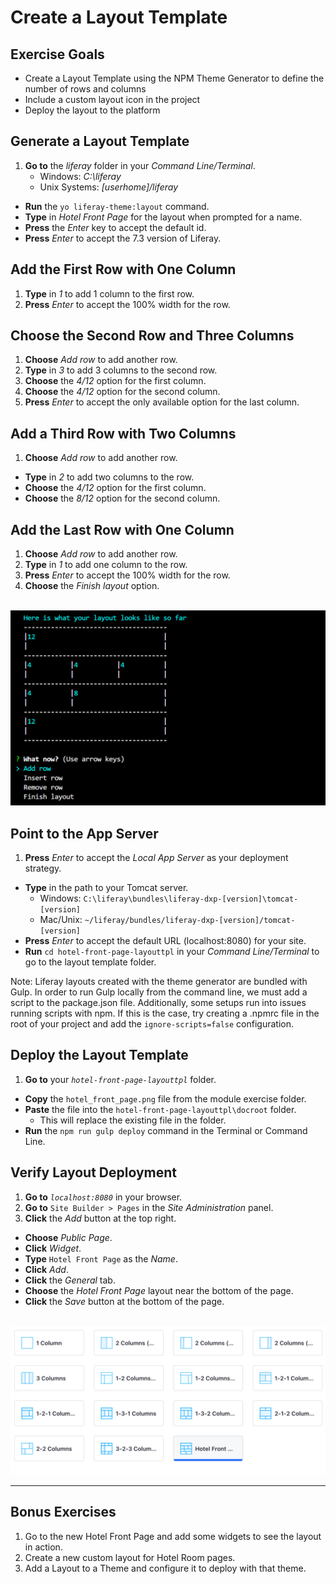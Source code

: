 # Create a Layout Template

<div class="ahead">

## Exercise Goals

* Create a Layout Template using the NPM Theme Generator to define the number of rows and columns
* Include a custom layout icon in the project
* Deploy the layout to the platform

</div>

## Generate a Layout Template
1. **Go to** the _liferay_ folder in your _Command Line/Terminal_.
	* Windows: _C:\liferay_
	* Unix Systems: _[userhome]/liferay_
* **Run** the `yo liferay-theme:layout` command.
* **Type** in _Hotel Front Page_ for the layout when prompted for a name.
* **Press** the _Enter_ key to accept the default id.
* **Press** _Enter_ to accept the 7.3 version of Liferay.

## Add the First Row with One Column
1. **Type** in _1_ to add 1 column to the first row.
2. **Press** _Enter_ to accept the 100% width for the row.

## Choose the Second Row and Three Columns
1. **Choose** _Add row_ to add another row.
2. **Type** in _3_ to add 3 columns to the second row.
3. **Choose** the _4/12_ option for the first column.
4. **Choose** the _4/12_ option for the second column.
5. **Press** _Enter_ to accept the only available option for the last column.

## Add a Third Row with Two Columns
1. **Choose** _Add row_ to add another row.
* **Type** in _2_ to add two columns to the row.
* **Choose** the _4/12_ option for the first column.
* **Choose** the _8/12_ option for the second column.

## Add the Last Row with One Column
1. **Choose** _Add row_ to add another row.
2. **Type** in _1_ to add one column to the row.
3. **Press** _Enter_ to accept the 100% width for the row.
4. **Choose** the _Finish layout_ option.

<br />

<img src="images/layout.png" style="max-width:100%">

<div class="page"></div>

## Point to the App Server
1. **Press** _Enter_ to accept the _Local App Server_ as your deployment strategy.
* **Type** in the path to your Tomcat server.
	* Windows: `C:\liferay\bundles\liferay-dxp-[version]\tomcat-[version]`
	* Mac/Unix: `~/liferay/bundles/liferay-dxp-[version]/tomcat-[version]`
* **Press** _Enter_ to accept the default URL (localhost:8080) for your site. 
* **Run** `cd hotel-front-page-layouttpl` in your _Command Line/Terminal_ to go to the layout template folder.

<div class="note">
Note: Liferay layouts created with the theme generator are bundled with Gulp. In order to run Gulp locally from the command line, we must add a script to the package.json file. Additionally, some setups run into issues running scripts with npm. If this is the case, try creating a .npmrc file in the root of your project and add the <code>ignore-scripts=false</code> configuration.
</div>

## Deploy the Layout Template
1. **Go to** your _`hotel-front-page-layouttpl`_ folder.
* **Copy** the `hotel_front_page.png` file from the module exercise folder.
* **Paste** the file into the `hotel-front-page-layouttpl\docroot` folder.
	* This will replace the existing file in the folder.
* **Run** the `npm run gulp deploy` command in the Terminal or Command Line.

<div class="page"></div>

## Verify Layout Deployment 
1. **Go to** _`localhost:8080`_ in your browser.
2. **Go to** `Site Builder > Pages` in the _Site Administration_ panel.
3. **Click** the _Add_ button at the top right.
* **Choose** _Public Page_.
* **Click** _Widget_.
* **Type** `Hotel Front Page` as the _Name_.
* **Click** _Add_.
* **Click** the _General_ tab.
* **Choose** the _Hotel Front Page_ layout near the bottom of the page.
* **Click** the _Save_ button at the bottom of the page.

<br />

<img src="images/hotel_layout_tpl.png" style="max-width:100%">

<br />

---

## Bonus Exercises
1. Go to the new Hotel Front Page and add some widgets to see the layout in action.
2. Create a new custom layout for Hotel Room pages.
3. Add a Layout to a Theme and configure it to deploy with that theme.
